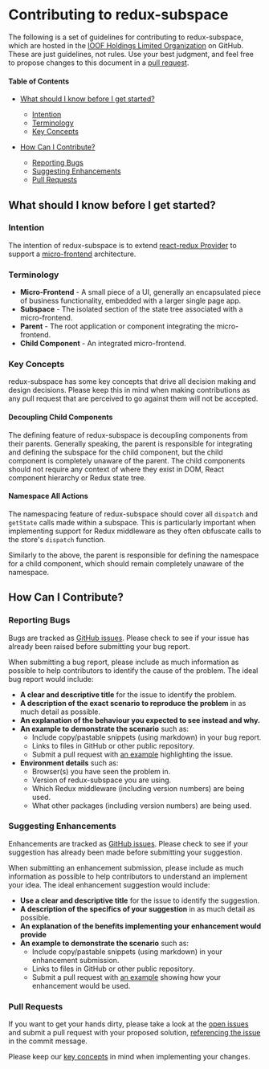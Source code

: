 # Contributing to redux-subspace

The following is a set of guidelines for contributing to redux-subspace, which are hosted in the [IOOF Holdings Limited Organization](https://github.com/ioof-holdings) on GitHub.
These are just guidelines, not rules. Use your best judgment, and feel free to propose changes to this document in a [pull request](#pull-requests).

#### Table of Contents

* [What should I know before I get started?](#what-should-i-know-before-i-get-started)
  * [Intention](#intention)
  * [Terminology](#terminology)
  * [Key Concepts](#key-concepts)

* [How Can I Contribute?](#how-can-i-contribute)
  * [Reporting Bugs](#reporting-bugs)
  * [Suggesting Enhancements](#suggesting-enhancements)
  * [Pull Requests](#pull-requests)

## What should I know before I get started?

### Intention

The intention of redux-subspace is to extend [react-redux Provider](https://github.com/reactjs/react-redux/blob/master/src/components/Provider.js) to support a [micro-frontend](https://www.thoughtworks.com/radar/techniques/micro-frontends) architecture.

### Terminology

* **Micro-Frontend** - A small piece of a UI, generally an encapsulated piece of business functionality, embedded with a larger single page app.
* **Subspace** - The isolated section of the state tree associated with a micro-frontend.
* **Parent** - The root application or component integrating the micro-frontend.
* **Child Component** - An integrated micro-frontend.

### Key Concepts

redux-subspace has some key concepts that drive all decision making and design decisions.  Please keep this in mind when making contributions as any pull request that are perceived to go against them will not be accepted.

#### Decoupling Child Components

The defining feature of redux-subspace is decoupling components from their parents.  Generally speaking, the parent is responsible for integrating and defining the subspace for the child component, but the child component is completely unaware of the parent.  The child components should not require any context of where they exist in DOM, React component hierarchy or Redux state tree.

#### Namespace All Actions

The namespacing feature of redux-subspace should cover all `dispatch` and `getState` calls made within a subspace.  This is particularly important when implementing support for Redux middleware as they often obfuscate calls to the store's `dispatch` function.

Similarly to the above, the parent is responsible for defining the namespace for a child component, which should remain completely unaware of the namespace.

## How Can I Contribute?

### Reporting Bugs

Bugs are tracked as [GitHub issues](https://github.com/ioof-holdings/redux-subspace/issues).  Please check to see if your issue has already been raised before submitting your bug report.

When submitting a bug report, please include as much information as possible to help contributors to identify the cause of the problem.  The ideal bug report would include:

* **A clear and descriptive title** for the issue to identify the problem.
* **A description of the exact scenario to reproduce the problem** in as much detail as possible.
* **An explanation of the behaviour you expected to see instead and why.**
* **An example to demonstrate the scenario** such as:
  * Include copy/pastable snippets (using markdown) in your bug report.
  * Links to files in GitHub or other public repository.
  * Submit a pull request with [an example](/examples) highlighting the issue.
* **Environment details** such as:
  * Browser(s) you have seen the problem in.
  * Version of redux-subspace you are using.
  * Which Redux middleware (including version numbers) are being used.
  * What other packages (including version numbers) are being used.

### Suggesting Enhancements

Enhancements are tracked as [GitHub issues](https://github.com/ioof-holdings/redux-subspace/issues).  Please check to see if your suggestion has already been made before submitting your suggestion.

When submitting an enhancement submission, please include as much information as possible to help contributors to understand an implement your idea.  The ideal enhancement suggestion would include:

* **Use a clear and descriptive title** for the issue to identify the suggestion.
* **A description of the specifics of your suggestion** in as much detail as possible.
* **An explanation of the benefits implementing your enhancement would provide**
* **An example to demonstrate the scenario** such as:
  * Include copy/pastable snippets (using markdown) in your enhancement submission.
  * Links to files in GitHub or other public repository.
  * Submit a pull request with [an example](/examples) showing how your enhancement would be used.

### Pull Requests

If you want to get your hands dirty, please take a look at the [open issues](https://github.com/ioof-holdings/redux-subspace/issues?q=is%3Aissue%20is%3Aopen) and submit a pull request with your proposed solution, [referencing the issue](https://help.github.com/articles/closing-issues-via-commit-messages/) in the commit message.

Please keep our [key concepts](#key-concepts) in mind when implementing your changes.
